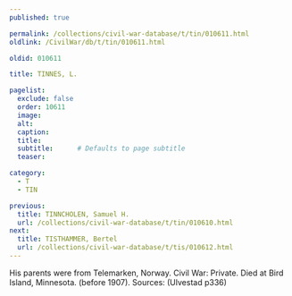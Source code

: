 ```yaml
---
published: true

permalink: /collections/civil-war-database/t/tin/010611.html
oldlink: /CivilWar/db/t/tin/010611.html

oldid: 010611

title: TINNES, L.

pagelist:
  exclude: false
  order: 10611
  image: 
  alt:
  caption:
  title:
  subtitle:      # Defaults to page subtitle
  teaser:

category: 
  - T 
  - TIN

previous:
  title: TINNCHOLEN, Samuel H.
  url: /collections/civil-war-database/t/tin/010610.html  
next:
  title: TISTHAMMER, Bertel
  url: /collections/civil-war-database/t/tis/010612.html   
---
```

His parents were from Telemarken, Norway. Civil War: Private. Died at Bird Island, Minnesota. (before 1907). Sources: (Ulvestad p336)